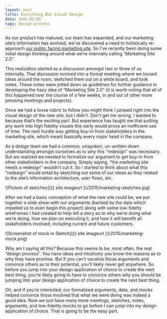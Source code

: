 ```yaml
---
layout: post
title: Everything But Visual Design
date: 2015-02-05
tags: design-process
---
```


As our product has matured, our team has expanded, and our marketing site’s information has evolved, we’ve discovered a need to holistically re-approach [our public facing marketing site](http://kindlingapp.com). So I’ve recently been doing some initial design thinking around what we’re internally calling “Marketing Site 2.0”. 

This realization started as a discussion amongst two or three of us internally. That discussion evolved into a formal meeting where we tossed ideas around the room, sketched them out on a white board, and took notes. Those notes were jotted down as  guidelines for further guidance in developing the hazy idea of “Marketing Site 2.0” (it is worth noting that all of this happened over the course of a few weeks, in and out of other more pressing meetings and projects).

Once we had a loose rubric to follow you might think I jumped right into the visual design of the new site, but I didn’t. Don’t get me wrong, I wanted to because that’s the exciting part. But experience has taught me that putting any work into high fidelity  visuals this early would prove an inefficient use of time. The next hurdle was getting buy-in from stakeholders in the marketing site, which meant basically every major head in the company.

As a design team we had a common, unspoken, un-written-down understanding amongst ourselves as to why this “redesign” was necessary. But we realized we needed to formalize our argument to get buy-in from other stakeholders in the company. Simply saying, “the marketing site needs a redesign” wouldn’t cut it. So I started to think about what this “redesign” would entail by sketching out some of our ideas as they related to the site’s information architecture, user flows, etc. 

![Picture of sketches]({{ site.imageurl }}/2015/marketing-sketches.jpg)

After we had a basic conception of what the new site could be, we put together a slide show with our arguments (backed by the data which impelled us to even begin this project) along with some low-fidelty wireframes I had created to help tell a story as to why we’re doing what we’re doing, how we plan on executing it, and how it will benefit all stakeholders involved, including current and future customers. 

![Screenshot of mock in Sketch]({{ site.imageurl }}/2015/marketing-mock.png)

Why am I saying all this? Because this seems to be, most often, the real “design process”. You have ideas and intuitively you know the reasons as to why they have promise. But if you can’t vocalize those arguments and convince others as to their potential, you’ll likely never get anywhere. So before you jump into your design application of choice to create the next best thing, you’re likely going to have to convince others *why* you should be jumping into your design application of choice to create the next best thing.

Oh, and if you’re interested, our formalized arguments, data, and mocks helped convince those involved that what we were doing was indeed a good idea. Now we just have many more meetings, sketches, notes, arguments, and low-fidelity mocks to go before I can jump into my design application of choice. That is going to be the easy part.

